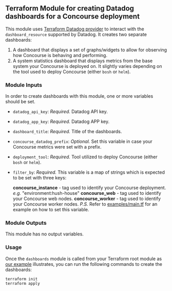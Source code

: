 ## Terraform Module for creating Datadog dashboards for a Concourse deployment

This module uses [Terraform Datadog provider](https://www.terraform.io/docs/providers/datadog/index.html) to interact with the `dashboard_resource` supported by Datadog. It creates two separate dashboards:
1. A dashboard that displays a set of graphs/widgets to allow for observing how Concourse is behaving and performing.
1. A system statistics dashboard that displays metrics from the base system your Concourse is deployed on. It slightly varies depending on the tool used to deploy Concourse (either `bosh` or `helm`).

### Module Inputs

In order to create dashboards with this module, one or more variables should be set.

* `datadog_api_key`: *Required.* Datadog API key.
* `datadog_app_key`: *Required.* Datadog APP key.
* `dashboard_title`: *Required.* Title of the dashboards.
* `concourse_datadog_prefix`: *Optional.* Set this variable in case your Concourse metrics were set with a prefix.
* `deployment_tool`: *Required.* Tool utilized to deploy Concourse (either `bosh` or `helm`).
* `filter_by`: *Required.* This variable is a map of strings which is expected to be set with three keys:

    **concourse_instance** - tag used to identify your Concourse deployment. _e.g._ "environment:hush-house"
    **concourse_web** - tag used to identify your Concourse web nodes.
    **concourse_worker** - tag used to identify your Concourse worker nodes. _P.S._ Refer to [examples/main.tf](./examples/main.tf) for an example on how to set this variable.

### Module Outputs

This module has no output variables.

### Usage

Once the `dashboards` module is called from your Terraform root module as [our example](./examples/main.tf) illustrates, you can run the following commands to create the dashboards:

```shell script
terraform init
terraform apply
